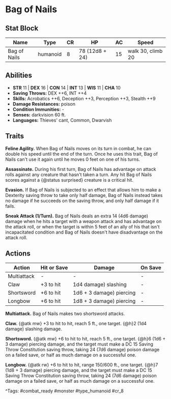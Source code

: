 # Bag of Nails

## Stat Block

| Name | Type | CR | HP | AC | Speed |
|------|------|----|----|----|-------|
| Bag of Nails | humanoid | 8 | 78 (12d8 + 24) | 15 | walk 30, climb 20 |

## Abilities

- **STR** 11 | **DEX** 16 | **CON** 14 | **INT** 13 | **WIS** 11 | **CHA** 10
- **Saving Throws:** DEX ++6, INT ++4  
- **Skills:** Acrobatics ++6, Deception ++3, Perception ++3, Stealth ++9  
- **Damage Resistances:** poison  
- **Condition Immunities:** -  
- **Senses:** darkvision 60 ft.  
- **Languages:** Thieves' cant, Common, Dwarvish

## Traits

**Feline Agility.** When Bag of Nails moves on its turn in combat, he can double his speed until the end of the turn. Once he uses this trait, Bag of Nails can't use it again until he moves 0 feet on one of his turns.

**Assassinate.** During his first turn, Bag of Nails has advantage on attack rolls against any creature that hasn't taken a turn. Any hit Bag of Nails scores against a {@status surprised} creature is a critical hit.

**Evasion.** If Bag of Nails is subjected to an effect that allows him to make a Dexterity saving throw to take only half damage, Bag of Nails instead takes no damage if he succeeds on the saving throw, and only half damage if it fails.

**Sneak Attack (1/Turn).** Bag of Nails deals an extra 14 (4d6 damage) damage when he hits a target with a weapon attack and has advantage on the attack roll, or when the target is within 5 feet of an ally of his that isn't incapacitated condition and Bag of Nails doesn't have disadvantage on the attack roll.


## Actions

| Action | Hit or Save | Damage | On Save |
|--------|--------------|--------|----------|
| Multiattack | - | - | - |
| Claw | +3 to hit | 1d4 damage) slashing | - |
| Shortsword | +6 to hit | 1d6 + 3 damage) piercing | - |
| Longbow | +6 to hit | 1d8 + 3 damage) piercing | - |

**Multiattack.** Bag of Nails makes two shortsword attacks.

**Claw.** {@atk mw} +3 to hit to hit, reach 5 ft., one target. {@h}2 (1d4 damage) slashing damage.

**Shortsword.** {@atk mw} +6 to hit to hit, reach 5 ft., one target. {@h}6 (1d6 + 3 damage) piercing damage, and the target must make a DC 15 Saving Throw Constitution saving throw, taking 24 (7d6 damage) poison damage on a failed save, or half as much damage on a successful one.

**Longbow.** {@atk rw} +6 to hit to hit, range 150/600 ft., one target. {@h}7 (1d8 + 3 damage) piercing damage, and the target must make a DC 15 Saving Throw Constitution saving throw, taking 24 (7d6 damage) poison damage on a failed save, or half as much damage on a successful one.


^Tags: #combat_ready #monster #type_humanoid #cr_8